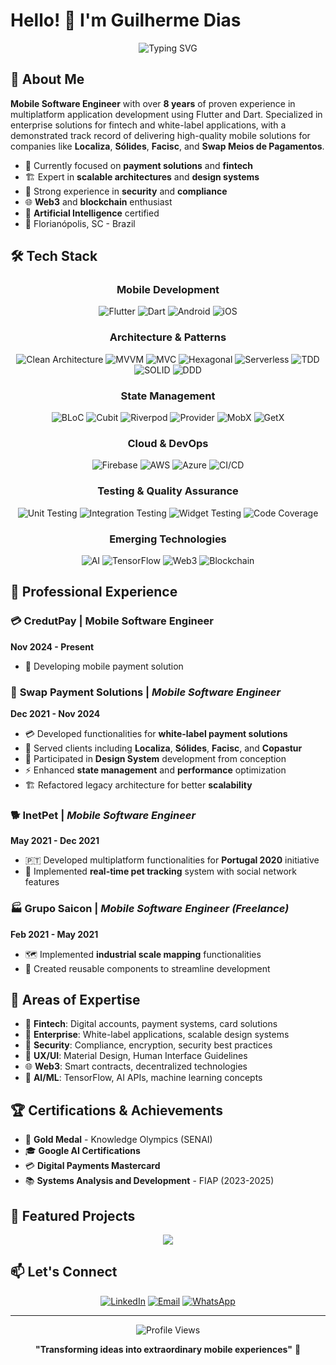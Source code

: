 # Hello! 👋 I'm Guilherme Dias

<div align="center">
  <img src="https://readme-typing-svg.herokuapp.com?font=Fira+Code&weight=500&size=28&duration=3000&pause=1000&color=2196F3&center=true&vCenter=true&width=700&lines=Mobile+Software+Engineer;8%2B+Years+in+Flutter+Development;Fintech+%26+Enterprise+Solutions;Web3+Enthusiast+%F0%9F%9A%80" alt="Typing SVG" />
</div>

## 🚀 About Me

**Mobile Software Engineer** with over **8 years** of proven experience in multiplatform application development using Flutter and Dart. Specialized in enterprise solutions for fintech and white-label applications, with a demonstrated track record of delivering high-quality mobile solutions for companies like **Localiza**, **Sólides**, **Facisc**, and **Swap Meios de Pagamentos**.

- 🏢 Currently focused on **payment solutions** and **fintech**
- 🏗️ Expert in **scalable architectures** and **design systems**
- 🔐 Strong experience in **security** and **compliance**
- 🌐 **Web3** and **blockchain** enthusiast
- 🤖 **Artificial Intelligence** certified
- 📍 Florianópolis, SC - Brazil

## 🛠️ Tech Stack

<div align="center">

### Mobile Development
![Flutter](https://img.shields.io/badge/Flutter-02569B?style=for-the-badge&logo=flutter&logoColor=white)
![Dart](https://img.shields.io/badge/Dart-0175C2?style=for-the-badge&logo=dart&logoColor=white)
![Android](https://img.shields.io/badge/Android-3DDC84?style=for-the-badge&logo=android&logoColor=white)
![iOS](https://img.shields.io/badge/iOS-000000?style=for-the-badge&logo=ios&logoColor=white)

### Architecture & Patterns
![Clean Architecture](https://img.shields.io/badge/Clean_Architecture-00D9FF?style=for-the-badge)
![MVVM](https://img.shields.io/badge/MVVM-FF6B6B?style=for-the-badge)
![MVC](https://img.shields.io/badge/MVC-9B59B6?style=for-the-badge)
![Hexagonal](https://img.shields.io/badge/Hexagonal-45B7D1?style=for-the-badge)
![Serverless](https://img.shields.io/badge/Serverless-FD5750?style=for-the-badge)
![TDD](https://img.shields.io/badge/TDD-FF4757?style=for-the-badge)
![SOLID](https://img.shields.io/badge/SOLID-5F27CD?style=for-the-badge)
![DDD](https://img.shields.io/badge/DDD-4ECDC4?style=for-the-badge)

### State Management
![BLoC](https://img.shields.io/badge/BLoC-FF6B35?style=for-the-badge)
![Cubit](https://img.shields.io/badge/Cubit-121D33?style=for-the-badge)
![Riverpod](https://img.shields.io/badge/Riverpod-00D4AA?style=for-the-badge)
![Provider](https://img.shields.io/badge/Provider-96CEB4?style=for-the-badge)
![MobX](https://img.shields.io/badge/MobX-FF9500?style=for-the-badge)
![GetX](https://img.shields.io/badge/GetX-9C27B0?style=for-the-badge)

### Cloud & DevOps
![Firebase](https://img.shields.io/badge/Firebase-FFCA28?style=for-the-badge&logo=firebase&logoColor=black)
![AWS](https://img.shields.io/badge/AWS-232F3E?style=for-the-badge&logo=amazon-aws)
![Azure](https://img.shields.io/badge/Azure-0078D4?style=for-the-badge&logo=microsoft-azure)
![CI/CD](https://img.shields.io/badge/CI%2FCD-326CE5?style=for-the-badge)

### Testing & Quality Assurance
![Unit Testing](https://img.shields.io/badge/Unit_Testing-00C4CC?style=for-the-badge)
![Integration Testing](https://img.shields.io/badge/Integration_Testing-4CAF50?style=for-the-badge)
![Widget Testing](https://img.shields.io/badge/Widget_Testing-1DD1A1?style=for-the-badge)
![Code Coverage](https://img.shields.io/badge/Code_Coverage-FF6348?style=for-the-badge)

### Emerging Technologies
![AI](https://img.shields.io/badge/Artificial_Intelligence-FF6B6B?style=for-the-badge)
![TensorFlow](https://img.shields.io/badge/TensorFlow-FF6F00?style=for-the-badge&logo=tensorflow&logoColor=white)
![Web3](https://img.shields.io/badge/Web3-F16822?style=for-the-badge)
![Blockchain](https://img.shields.io/badge/Blockchain-121D33?style=for-the-badge)

</div>

## 💼 Professional Experience

### 💳 CredutPay | Mobile Software Engineer
**Nov 2024 - Present**
- 🚀 Developing mobile payment solution

### 🏦 **Swap Payment Solutions** | *Mobile Software Engineer*
**Dec 2021 - Nov 2024**
- 💳 Developed functionalities for **white-label payment solutions**
- 🏢 Served clients including **Localiza**, **Sólides**, **Facisc**, and **Copastur**
- 🎨 Participated in **Design System** development from conception
- ⚡ Enhanced **state management** and **performance** optimization
- 🏗️ Refactored legacy architecture for better **scalability**

### 🐕 **InetPet** | *Mobile Software Engineer*
**May 2021 - Dec 2021**
- 🇵🇹 Developed multiplatform functionalities for **Portugal 2020** initiative
- 📍 Implemented **real-time pet tracking** system with social network features

### 🏭 **Grupo Saicon** | *Mobile Software Engineer (Freelance)*
**Feb 2021 - May 2021**
- 🗺️ Implemented **industrial scale mapping** functionalities
- 🔧 Created reusable components to streamline development

## 🎯 Areas of Expertise

- 🏦 **Fintech**: Digital accounts, payment systems, card solutions
- 🏢 **Enterprise**: White-label applications, scalable design systems
- 🔐 **Security**: Compliance, encryption, security best practices
- 🎨 **UX/UI**: Material Design, Human Interface Guidelines
- 🌐 **Web3**: Smart contracts, decentralized technologies
- 🤖 **AI/ML**: TensorFlow, AI APIs, machine learning concepts

## 🏆 Certifications & Achievements

- 🥇 **Gold Medal** - Knowledge Olympics (SENAI)
- 🎓 **Google AI Certifications**
- 💳 **Digital Payments Mastercard**
- 📚 **Systems Analysis and Development** - FIAP (2023-2025)

## 🌟 Featured Projects

<div align="center">
  <a href="https://github.com/grd1as/mindwell">
    <img src="https://github-readme-stats.vercel.app/api/pin/?username=grd1as&repo=mindwell&theme=tokyonight" />
  </a>
</div>

## 📫 Let's Connect

<div align="center">
  
[![LinkedIn](https://img.shields.io/badge/LinkedIn-0077B5?style=for-the-badge&logo=linkedin&logoColor=white)](https://linkedin.com/in/grd1as)
[![Email](https://img.shields.io/badge/Email-D14836?style=for-the-badge&logo=gmail&logoColor=white)](mailto:guidiaspf@gmail.com)
[![WhatsApp](https://img.shields.io/badge/WhatsApp-25D366?style=for-the-badge&logo=whatsapp&logoColor=white)](https://wa.me/5548991083460)

</div>

---

<div align="center">
  <img src="https://komarev.com/ghpvc/?username=grd1as&color=blue&style=flat-square&label=Profile+Views" alt="Profile Views" />
</div>

<div align="center">
  
**"Transforming ideas into extraordinary mobile experiences"** 🚀

</div>
